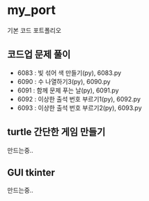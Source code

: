 # my_port
기본 코드 포트폴리오

## 코드업 문제 풀이
- 6083 : 빛 섞어 색 만들기(py), 6083.py
- 6090 : 수 나열하기3(py), 6090.py
- 6091 : 함께 문제 푸는 날(py), 6091.py
- 6092 : 이상한 출석 번호 부르기1(py), 6092.py
- 6093 : 이상한 출석 번호 부르기2(py), 6093.py
## turtle 간단한 게임 만들기
만드는중..

## GUI tkinter
만드는중..
